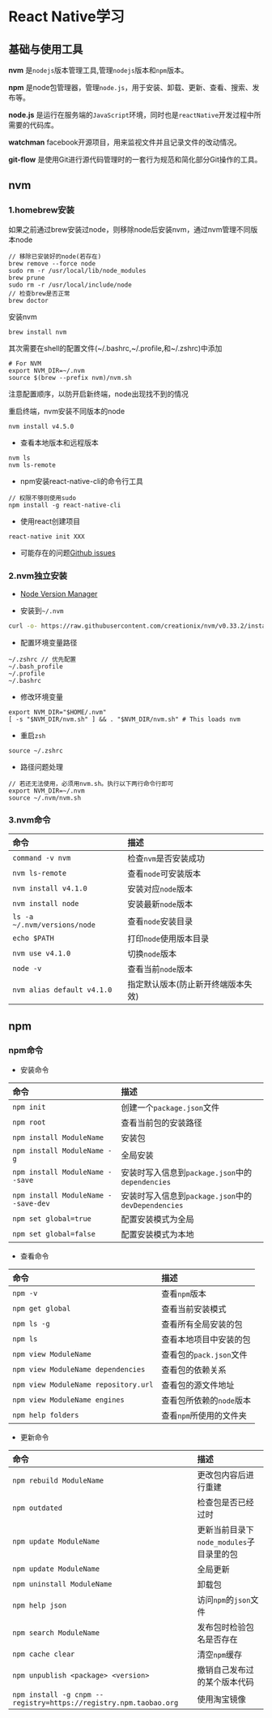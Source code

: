 # React Native学习


## 基础与使用工具

**nvm** 是`nodejs`版本管理工具,管理`nodejs`版本和`npm`版本。

**npm** 是node包管理器，管理`node.js`，用于安装、卸载、更新、查看、搜索、发布等。

**node.js** 是运行在服务端的`JavaScript`环境，同时也是`reactNative`开发过程中所需要的代码库。

**watchman** facebook开源项目，用来监视文件并且记录文件的改动情况。

**git-flow** 是使用Git进行源代码管理时的一套行为规范和简化部分Git操作的工具。




## nvm


### 1.homebrew安装

如果之前通过brew安装过node，则移除node后安装nvm，通过nvm管理不同版本node

```
// 移除已安装好的node(若存在)
brew remove --force node
sudo rm -r /usr/local/lib/node_modules
brew prune
sudo rm -r /usr/local/include/node
// 检查brew是否正常
brew doctor
```

安装nvm

```
brew install nvm
```

其次需要在shell的配置文件(~/.bashrc,~/.profile,和~/.zshrc)中添加

```
# For NVM
export NVM_DIR=~/.nvm
source $(brew --prefix nvm)/nvm.sh
```

注意配置顺序，以防开启新终端，node出现找不到的情况

重启终端，nvm安装不同版本的node

```
nvm install v4.5.0
```

* 查看本地版本和远程版本

```
nvm ls
nvm ls-remote 
```

* npm安装react-native-cli的命令行工具

```
// 权限不够则使用sudo
npm install -g react-native-cli
```

* 使用react创建项目

```
react-native init XXX
```

* 可能存在的问题[Github issues](https://github.com/creationix/nvm/issues/855)

### 2.nvm独立安装

* [Node Version Manager](https://github.com/creationix/nvm)


* 安装到`~/.nvm`

```bash
curl -o- https://raw.githubusercontent.com/creationix/nvm/v0.33.2/install.sh | bash
```

* 配置环境变量路径

```vim
~/.zshrc // 优先配置
~/.bash_profile
~/.profile
~/.bashrc
```

* 修改环境变量

```vim
export NVM_DIR="$HOME/.nvm"
[ -s "$NVM_DIR/nvm.sh" ] && . "$NVM_DIR/nvm.sh" # This loads nvm
```

* 重启`zsh`

```
source ~/.zshrc
```


* 路径问题处理

```
// 若还无法使用，必须用nvm.sh。执行以下两行命令行即可
export NVM_DIR=~/.nvm
source ~/.nvm/nvm.sh
```



### 3.nvm命令


| 命令 | 描述 |
|:--- |:---|
| `command -v nvm`| 检查`nvm`是否安装成功 |
| `nvm ls-remote` | 查看`node`可安装版本 |
| `nvm install v4.1.0` | 安装对应`node`版本 |
| `nvm install node` | 安装最新`node`版本 |
| `ls -a ~/.nvm/versions/node` | 查看`node`安装目录 |
| `echo $PATH` | 打印`node`使用版本目录 |
| `nvm use v4.1.0` | 切换`node`版本 |
| `node -v` | 查看当前`node`版本 |
| `nvm alias default v4.1.0` | 指定默认版本(防止新开终端版本失效) |



## npm

### npm命令


* 安装命令


| 命令 | 描述 |
| :-- | :-- |
| `npm init` | 创建一个`package.json`文件 |
| `npm root` | 查看当前包的安装路径 |
| `npm install ModuleName` | 安装包 |
| `npm install ModuleName -g ` | 全局安装 |
| `npm install ModuleName --save` | 安装时写入信息到`package.json`中的`dependencies` |
| `npm install ModuleName --save-dev` | 安装时写入信息到`package.json`中的`devDependencies` |
| `npm set global=true` | 配置安装模式为全局 |
| `npm set global=false` | 配置安装模式为本地 |


* 查看命令

| 命令 | 描述 |
| :-- | :-- |
| `npm -v` | 查看`npm`版本 |
| `npm get global` | 查看当前安装模式 |
| `npm ls -g` | 查看所有全局安装的包 |
| `npm ls` | 查看本地项目中安装的包 |
| `npm view ModuleName` | 查看包的`pack.json`文件 |
| `npm view ModuleName dependencies` | 查看包的依赖关系 |
| `npm view ModuleName repository.url` | 查看包的源文件地址 |
| `npm view ModuleName engines` | 查看包所依赖的`node`版本 |
| `npm help folders` | 查看`npm`所使用的文件夹 |


* 更新命令


| 命令 | 描述 |
| :-- | :-- |
| `npm rebuild ModuleName` | 更改包内容后进行重建 |
| `npm outdated` | 检查包是否已经过时 |
| `npm update ModuleName` | 更新当前目录下`node_modules`子目录里的包 |
| `npm update ModuleName` | 全局更新 |
| `npm uninstall ModuleName` | 卸载包 |
| `npm help json` | 访问`npm`的`json`文件 |
| `npm search ModuleName` | 发布包时检验包名是否存在 |
| `npm cache clear` | 清空`npm`缓存 |
| `npm unpublish <package> <version>` | 撤销自己发布过的某个版本代码 |
| `npm install -g cnpm --registry=https://registry.npm.taobao.org` | 使用淘宝镜像 |



